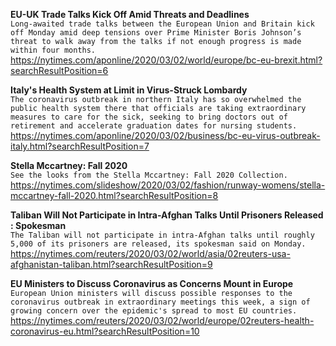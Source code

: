 **EU-UK Trade Talks Kick Off Amid Threats and Deadlines**\
`Long-awaited trade talks between the European Union and Britain kick off Monday amid deep tensions over Prime Minister Boris Johnson’s threat to walk away from the talks if not enough progress is made within four months.`\
https://nytimes.com/aponline/2020/03/02/world/europe/bc-eu-brexit.html?searchResultPosition=6

**Italy's Health System at Limit in Virus-Struck Lombardy**\
`The coronavirus outbreak in northern Italy has so overwhelmed the public health system there that officials are taking extraordinary measures to care for the sick, seeking to bring doctors out of retirement and accelerate graduation dates for nursing students.`\
https://nytimes.com/aponline/2020/03/02/business/bc-eu-virus-outbreak-italy.html?searchResultPosition=7

**Stella Mccartney: Fall 2020**\
`See the looks from the Stella Mccartney: Fall 2020 Collection.`\
https://nytimes.com/slideshow/2020/03/02/fashion/runway-womens/stella-mccartney-fall-2020.html?searchResultPosition=8

**Taliban Will Not Participate in Intra-Afghan Talks Until Prisoners Released : Spokesman**\
`The Taliban will not participate in intra-Afghan talks until roughly 5,000 of its prisoners are released, its spokesman said on Monday.`\
https://nytimes.com/reuters/2020/03/02/world/asia/02reuters-usa-afghanistan-taliban.html?searchResultPosition=9

**EU Ministers to Discuss Coronavirus as Concerns Mount in Europe**\
`European Union ministers will discuss possible responses to the coronavirus outbreak in extraordinary meetings this week, a sign of growing concern over the epidemic's spread to most EU countries.`\
https://nytimes.com/reuters/2020/03/02/world/europe/02reuters-health-coronavirus-eu.html?searchResultPosition=10

